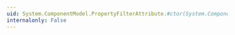 ```yaml
---
uid: System.ComponentModel.PropertyFilterAttribute.#ctor(System.ComponentModel.PropertyFilterOptions)
internalonly: False
---
```

